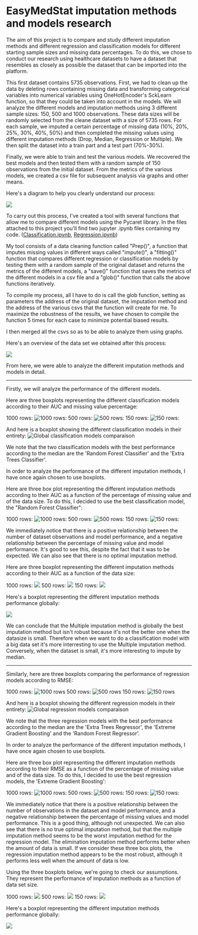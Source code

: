 # EasyMedStat imputation methods and models research
The aim of this project is to compare and study different imputation methods and different regression and classification models for different starting sample sizes and missing data percentages.
To do this, we chose to conduct our research using healthcare datasets to have a dataset that resembles as closely as possible the dataset that can be imported into the platform.

This first dataset contains 5735 observations.
First, we had to clean up the data by deleting rows containing missing data and transforming categorical variables into numerical variables using OneHotEncoder's SckLearn function, so that they could be taken into account in the models.
We will analyze the different models and imputation methods using 3 different sample sizes: 150, 500 and 1000 observations. These data sizes will be randomly selected from the cleane dataset with a size of 5735 rows.
For each sample, we imputed a certain percentage of missing data (10%, 20%, 25%, 30%, 40%, 50%) and then completed the missing values using different imputation methods (Drop, Median, Regression or Multiple).
We then split the dataset into a train part and a test part (70%-30%).

Finally, we were able to train and test the various models.
We recovered the best models and then tested them with a random sample of 150 observations from the initial dataset.
From the metrics of the various models, we created a csv file for subsequent analysis via graphs and other means.

Here's a diagram to help you clearly understand our process:

![](https://github.com/SamLB9/EMS_research_imputation-models/blob/6498bba2394adb60f1ae1d19b05fbca9ade664a4/Diagram_drawio.png)

To carry out this process, I've created a tool with several functions that allow me to compare different models using the Pycaret library.
In the files attached to this project you'll find two jupyter .ipynb files containing my code.
([Classification.ipynb](https://github.com/SamLB9/EMS_research_imputation-models/blob/fba7c93533dedf7a8dfc9d13b1a829bb195d5b3a/Classification_EMS.ipynb),
[Regression.ipynb](https://github.com/SamLB9/EMS_research_imputation-models/blob/05eff37eee9a2cae4e3b94e603c1a4c453b99316/Regression_Pycaret.ipynb))

My tool consists of a data cleaning function called "Prep()", a function that imputes missing values in different ways called "impute()", a "fitting()" function that compares different regression or classification models by testing them with a random sample of the original dataset and returns the metrics of the different models, a "save()" function that saves the metrics of the different models in a csv file and a "glob()" function that calls the above functions iteratively.

To compile my process, all I have to do is call the glob function, setting as parameters the address of the original dataset, the imputation method and the address of the various csvs that the function will create for me.
To maximize the robustness of the results, we have chosen to compile the function 5 times for each case to minimize potential biased results.

I then merged all the csvs so as to be able to analyze them using graphs.

Here's an overview of the data set we obtained after this process:

![](https://github.com/SamLB9/EMS_research_imputation-models/blob/b55ea070af72228af00d16c99d8010b8c876e685/MetricsData.png)

From here, we were able to analyze the different imputation methods and models in detail.

_____________________________________________________________________________________________________

Firstly, we will analyze the performance of the different models.

Here are three boxplots representing the different classification models according to their AUC and missing value percentage:

1000 rows:
![1000 rows:](https://github.com/SamLB9/EMS_research_imputation-models/blob/4dd325cda9184cbe3060fc2635a6ac8fe1ce89b8/C_MODELSCOMPARAISON_1000ROWS.png)
500 rows:
![500 rows:](https://github.com/SamLB9/EMS_research_imputation-models/blob/4dd325cda9184cbe3060fc2635a6ac8fe1ce89b8/C_MODELSCOMPARAISON_500ROWS.png)
150 rows:
![150 rows:](https://github.com/SamLB9/EMS_research_imputation-models/blob/4dd325cda9184cbe3060fc2635a6ac8fe1ce89b8/C_MODELSCOMPARAISON_150ROWS.png)


And here is a boxplot showing the different classification models in their entirety:
![Global classification models comparaison](https://github.com/SamLB9/EMS_research_imputation-models/blob/1d203bf5507b56e0d2be954e59dc3c4bb70eb3bc/C_GlobalModelsComparaison.png)

We note that the two classification models with the best performance according to the median are the 'Random Forest Classifier' and the 'Extra Trees Classifier'.

In order to analyze the performance of the different imputation methods, I have once again chosen to use boxplots. 

Here are three box plot representing the different imputation methods according to their AUC as a function of the percentage of missing value and of the data size. To do this, I decided to use the best classification model, the "Random Forest Classifier":

1000 rows:
![1000 rows:](https://github.com/SamLB9/EMS_research_imputation-models/blob/758bd4fd41e809fe14d29666cdc38ad786970622/C_BoxPlot_RandomForestClassifier_Classification_1000rows.png)
500 rows:
![500 rows:](https://github.com/SamLB9/EMS_research_imputation-models/blob/758bd4fd41e809fe14d29666cdc38ad786970622/C_BoxPlot_RandomForestClassifier_Classification_500rows.png)
150 rows:
![150 rows:](https://github.com/SamLB9/EMS_research_imputation-models/blob/eaa13f2c3de6121fed887a4a1b647d1e4ff91ae7/C_BoxPlot_RandomForestClassifier_Classification_150rows.png)

We immediately notice that there is a positive relationship between the number of dataset observations and model performance, and a negative relationship between the percentage of missing value and model performance. It's good to see this, despite the fact that it was to be expected. 
We can also see that there is no optimal imputation method. 

Here are three boxplot representing the different imputation methods according to their AUC as a function of the data size:

1000 rows:
![](https://github.com/SamLB9/EMS_research_imputation-models/blob/86b2bfa52205000c2065ce42a2b20b496ff6cfd2/C_BoxPlot_ImputationMethodComparaison_1000ROWS.png)
500 rows:
![](https://github.com/SamLB9/EMS_research_imputation-models/blob/86b2bfa52205000c2065ce42a2b20b496ff6cfd2/C_BoxPlot_ImputationMethodComparaison_500ROWS.png)
150 rows:
![](https://github.com/SamLB9/EMS_research_imputation-models/blob/86b2bfa52205000c2065ce42a2b20b496ff6cfd2/C_BoxPlot_ImputationMethodComparaison_150ROWS.png)

Here's a boxplot representing the different imputation methods performance globally:

![](https://github.com/SamLB9/EMS_research_imputation-models/blob/86b2bfa52205000c2065ce42a2b20b496ff6cfd2/C_BoxPlot_GlobalImputationMethodComparaison.png)

We can conclude that the Multiple imputation method is globally the best imputation method but isn't robust because it's not the better one when the datasize is small. Therefore when we want to do a classification model with a big data set it's more interresting to use the Multiple imputation method. Conversely, when the dataset is small, it's more interesting to impute by median.

_____________________________________________________________________________________________________

Similarly, here are three boxplots comparing the performance of regression models according to RMSE:

1000 rows:
![1000 rows](https://github.com/SamLB9/EMS_research_imputation-models/blob/b92c6e06cebf6c83d7aa0292dd25ef22c6119344/R_MODELSCOMPARAISON_1000ROWS.png)
500 rows:
![500 rows](https://github.com/SamLB9/EMS_research_imputation-models/blob/b92c6e06cebf6c83d7aa0292dd25ef22c6119344/R_MODELSCOMPARAISON_500ROWS.png)
150 rows:
![150 rows](https://github.com/SamLB9/EMS_research_imputation-models/blob/b92c6e06cebf6c83d7aa0292dd25ef22c6119344/R_MODELSCOMPARAISON_150ROWS.png)

And here is a boxplot showing the different regression models in their entirety:
![Global regression models comparaison](https://github.com/SamLB9/EMS_research_imputation-models/blob/1d203bf5507b56e0d2be954e59dc3c4bb70eb3bc/R_GlobalModelsComparaison.png)

We note that the three regression models with the best performance according to the median are the 'Extra Trees Regressor', the 'Extreme Gradient Boosting' and the 'Random Forest Regressor'.

In order to analyze the performance of the different imputation methods, I have once again chosen to use boxplots. 

Here are three box plot representing the different imputation methods according to their RMSE as a function of the percentage of missing value and of the data size. To do this, I decided to use the best regression models, the 'Extreme Gradient Boosting':

1000 rows:
![1000 rows:](https://github.com/SamLB9/EMS_research_imputation-models/blob/161f4537856f0915531f5b4d1c7420de0648c803/R_BoxPlot_ExtremeGradientBoosting_1000rows.png)
500 rows:
![500 rows:](https://github.com/SamLB9/EMS_research_imputation-models/blob/161f4537856f0915531f5b4d1c7420de0648c803/R_BoxPlot_ExtremeGradientBoosting_500rows.png)
150 rows:
![150 rows:](https://github.com/SamLB9/EMS_research_imputation-models/blob/161f4537856f0915531f5b4d1c7420de0648c803/R_BoxPlot_ExtremeGradientBoosting_150rows.png)

We immediately notice that there is a positive relationship between the number of observations in the dataset and model performance, and a negative relationship between the percentage of missing values and model performance. This is a good thing, although not unexpected. 
We can also see that there is no true optimal imputation method, but that the multiple imputation method seems to be the worst imputation method for the regression model. The elimination imputation method performs better when the amount of data is small. If we consider these three box plots, the regression imputation method appears to be the most robust, although it performs less well when the amount of data is low. 

Using the three boxplots below, we're going to check our assumptions. They represent the performance of imputation methods as a function of data set size.

1000 rows:
![](https://github.com/SamLB9/EMS_research_imputation-models/blob/78a9896a5b9373fdbc73bd599793bce9ac7c97dd/R_BoxPlot_ImputationMethodComparaison_1000ROWS.png)
500 rows:
![](https://github.com/SamLB9/EMS_research_imputation-models/blob/78a9896a5b9373fdbc73bd599793bce9ac7c97dd/R_BoxPlot_ImputationMethodComparaison_500ROWS.png)
150 rows:
![](https://github.com/SamLB9/EMS_research_imputation-models/blob/78a9896a5b9373fdbc73bd599793bce9ac7c97dd/R_BoxPlot_ImputationMethodComparaison_150ROWS.png)

Here's a boxplot representing the different imputation methods performance globally:

![](https://github.com/SamLB9/EMS_research_imputation-models/blob/78a9896a5b9373fdbc73bd599793bce9ac7c97dd/R_BoxPlot_GlobalImputationMethodComparaison.png)



